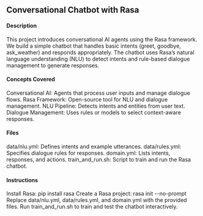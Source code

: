 ## Conversational Chatbot with Rasa

#### Description

This project introduces conversational AI agents using the Rasa framework. We build a simple chatbot that handles basic intents (greet, goodbye, ask_weather) and responds appropriately. The chatbot uses Rasa’s natural language understanding (NLU) to detect intents and rule-based dialogue management to generate responses.

#### Concepts Covered

Conversational AI: Agents that process user inputs and manage dialogue flows.
Rasa Framework: Open-source tool for NLU and dialogue management.
NLU Pipeline: Detects intents and entities from user text.
Dialogue Management: Uses rules or models to select context-aware responses.

#### Files

data/nlu.yml: Defines intents and example utterances.
data/rules.yml: Specifies dialogue rules for responses.
domain.yml: Lists intents, responses, and actions.
train_and_run.sh: Script to train and run the Rasa chatbot.

#### Instructions

Install Rasa: pip install rasa
Create a Rasa project: rasa init --no-prompt
Replace data/nlu.yml, data/rules.yml, and domain.yml with the provided files.
Run train_and_run.sh to train and test the chatbot interactively.

